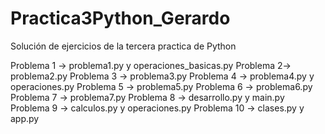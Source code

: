 # Practica3Python_Gerardo
Solución de ejercicios de la tercera practica de Python


Problema 1 -> problema1.py y operaciones_basicas.py
Problema 2-> problema2.py
Problema 3 -> problema3.py
Problema 4 -> problema4.py y operaciones.py
Problema 5 -> problema5.py
Problema 6 -> problema6.py
Problema 7 -> problema7.py
Problema 8 -> desarrollo.py y main.py
Problema 9 -> calculos.py y operaciones.py
Problema 10 -> clases.py y app.py
